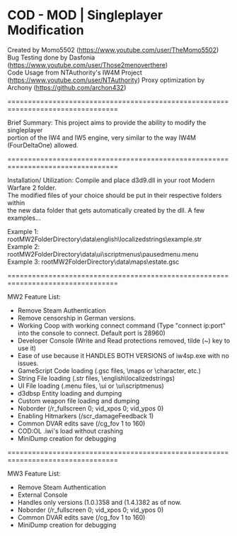 COD - MOD | Singleplayer Modification
=================================================================================

Created by Momo5502 (https://www.youtube.com/user/TheMomo5502)  
Bug Testing done by Dasfonia (https://www.youtube.com/user/Those2menoverthere)  
Code Usage from NTAuthority's IW4M Project (https://www.youtube.com/user/NTAuthority) 
Proxy optimization by Archony (https://github.com/archon432)

=================================================================================

Brief Summary: This project aims to provide the ability to modify the singleplayer  
portion of the IW4 and IW5 engine, very similar to the way IW4M (FourDeltaOne) allowed.

=================================================================================

Installation/ Utilization: Compile and place d3d9.dll in your root Modern Warfare 2 folder.  
The modified files of your choice should be put in their respective folders within  
the new data folder that gets automatically created by the dll.  A few examples...

Example 1: rootMW2FolderDirectory\data\english\localizedstrings\example.str  
Example 2: rootMW2FolderDirectory\data\ui\scriptmenus\pausedmenu.menu  
Example 3: rootMW2FolderDirectory\data\maps\estate.gsc

=================================================================================

MW2 Feature List:
- Remove Steam Authentication
- Remove censorship in German versions.
- Working Coop with working connect command (Type "connect ip:port" into the console to connect. Default port is 28960)
- Developer Console (Write and Read protections removed, tilde (~) key to use it)
- Ease of use because it HANDLES BOTH VERSIONS of iw4sp.exe with no issues.
- GameScript Code loading (.gsc files, \maps or \character, etc.)
- String File loading (.str files, \english\localizedstrings)
- UI File loading (.menu files, \ui or \ui\scriptmenus)
- d3dbsp Entity loading and dumping
- Custom weapon file loading and dumping
- Noborder (/r_fullscreen 0; vid_xpos 0; vid_ypos 0)
- Enabling Hitmarkers (/scr_damageFeedback 1)
- Common DVAR edits save (/cg_fov 1 to 160)
- COD:OL .iwi's load without crashing 
- MiniDump creation for debugging

=================================================================================

MW3 Feature List:
- Remove Steam Authentication
- External Console
- Handles only versions (1.0.)358 and (1.4.)382 as of now.
- Noborder (/r_fullscreen 0; vid_xpos 0; vid_ypos 0)
- Common DVAR edits save (/cg_fov 1 to 160)
- MiniDump creation for debugging
